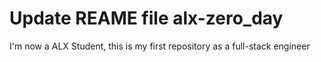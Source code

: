 # Update REAME file alx-zero_day
I'm now a ALX Student, this is my first repository as a full-stack engineer
